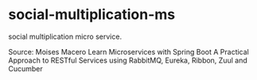 # social-multiplication-ms
social multiplication micro service.

Source:
Moises Macero
Learn Microservices with Spring Boot A Practical Approach to RESTful Services using RabbitMQ, Eureka, Ribbon, Zuul and Cucumber
